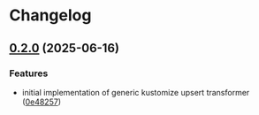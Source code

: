# Changelog

## [0.2.0](https://github.com/groq/kustomize-upsert/compare/v0.1.0...v0.2.0) (2025-06-16)


### Features

* initial implementation of generic kustomize upsert transformer ([0e48257](https://github.com/groq/kustomize-upsert/commit/0e482571e32e8dedbe21a43901a058a6b5511b0a))
